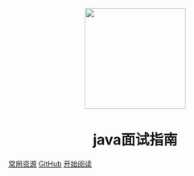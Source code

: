 <p align="center">
<img src="https://www.images.mdan.top/qrcode_for_gh_1e2587cc42b1_258_1587996055777.jpg" width="200" height="200"/>
</p>
<h1 align="center">java面试指南</h1>

[常用资源](https://zthinkers.com/)
[GitHub](https://github.com/daichangya/javaGuide)
[开始阅读](#java面试指南)





